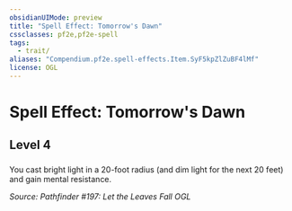 ```yaml
---
obsidianUIMode: preview
title: "Spell Effect: Tomorrow's Dawn"
cssclasses: pf2e,pf2e-spell
tags:
  - trait/
aliases: "Compendium.pf2e.spell-effects.Item.SyF5kpZlZuBF4lMf"
license: OGL
---
```

# Spell Effect: Tomorrow's Dawn
## Level 4
### 






You cast bright light in a 20-foot radius (and dim light for the next 20 feet) and gain mental resistance.

*Source: Pathfinder #197: Let the Leaves Fall*
*OGL*